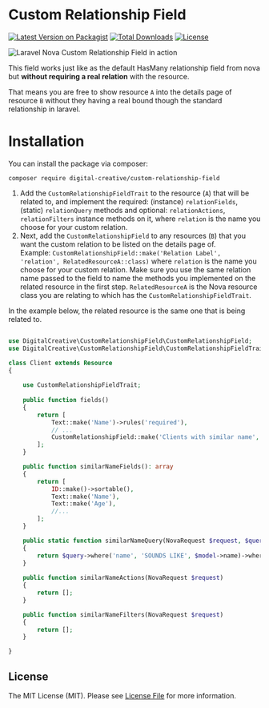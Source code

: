 # Custom Relationship Field

[![Latest Version on Packagist](https://img.shields.io/packagist/v/digital-creative/custom-relationship-field)](https://packagist.org/packages/digital-creative/custom-relationship-field)
[![Total Downloads](https://img.shields.io/packagist/dt/digital-creative/custom-relationship-field)](https://packagist.org/packages/digital-creative/custom-relationship-field)
[![License](https://img.shields.io/packagist/l/digital-creative/custom-relationship-field)](https://github.com/dcasia/custom-relationship-field/blob/master/LICENSE)

![Laravel Nova Custom Relationship Field in action](https://raw.githubusercontent.com/dcasia/custom-relationship-field/master/screenshots/demo.png)

This field works just like as the default HasMany relationship field from nova but **without requiring a real relation** with the resource.

That means you are free to show resource `A` into the details page of resource `B` without they having a real bound though the standard relationship in laravel.

# Installation

You can install the package via composer:

```
composer require digital-creative/custom-relationship-field
```

1. Add the `CustomRelationshipFieldTrait` to the resource (`A`) that will be related to, and implement the required: (instance) `relationFields`, (static) `relationQuery` methods and optional: `relationActions`, `relationFilters` instance methods on it, where `relation` is the name you choose for your custom relation.
2. Next, add the `CustomRelationshipField` to any resources (`B`) that you want the custom relation to be listed on the details page of.  
Example: `CustomRelationshipField::make('Relation Label', 'relation', RelatedResourceA::class)` where `relation` is the name you choose for your custom relation. Make sure you use the same relation name passed to the field to name the methods you implemented on the related resource in the first step. `RelatedResourceA` is the Nova resource class you are relating to which has the `CustomRelationshipFieldTrait`.

In the example below, the related resource is the same one that is being related to.

```php

use DigitalCreative\CustomRelationshipField\CustomRelationshipField;
use DigitalCreative\CustomRelationshipField\CustomRelationshipFieldTrait;

class Client extends Resource
{
    
    use CustomRelationshipFieldTrait;
   
    public function fields()
    {
        return [
            Text::make('Name')->rules('required'),
            // ...
            CustomRelationshipField::make('Clients with similar name', 'similarName', self::class),
        ];
    }

    public function similarNameFields(): array
    {
        return [
            ID::make()->sortable(),
            Text::make('Name'),
            Text::make('Age'),
            //...
        ];
    }

    public static function similarNameQuery(NovaRequest $request, $query, Model $model)
    { 
        return $query->where('name', 'SOUNDS LIKE', $model->name)->whereKeyNot($model->getKey());
    }
    
    public function similarNameActions(NovaRequest $request) 
    {
        return [];
    }

    public function similarNameFilters(NovaRequest $request)
    {
        return [];
    }

}
```



## License

The MIT License (MIT). Please see [License File](https://raw.githubusercontent.com/dcasia/custom-relationship-field/master/LICENSE) for more information.
